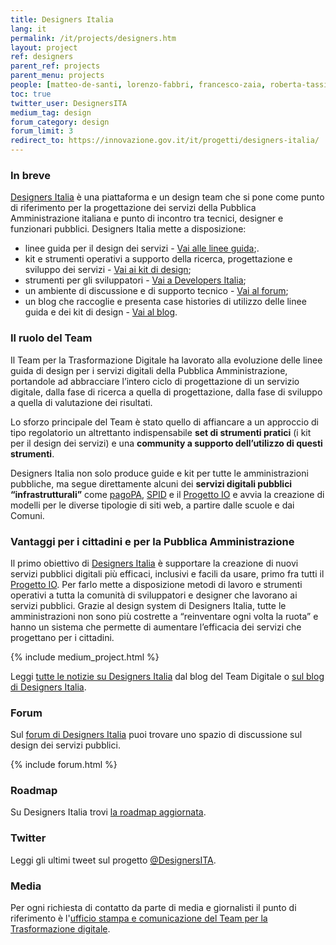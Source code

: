 ```yaml
---
title: Designers Italia
lang: it
permalink: /it/projects/designers.htm
layout: project
ref: designers
parent_ref: projects
parent_menu: projects
people: [matteo-de-santi, lorenzo-fabbri, francesco-zaia, roberta-tassi, alice-casiraghi, laura-bordin]
toc: true
twitter_user: DesignersITA
medium_tag: design
forum_category: design
forum_limit: 3
redirect_to: https://innovazione.gov.it/it/progetti/designers-italia/
---
```


### In breve
[Designers Italia](https://designers.italia.it/) è una piattaforma e un design team che si pone come punto di riferimento per la progettazione dei servizi della Pubblica Amministrazione italiana e punto di incontro tra tecnici, designer e funzionari pubblici. Designers Italia mette a disposizione:

- linee guida per il design dei servizi - [Vai alle linee guida](https://designers.italia.it/guide/);. 
- kit e strumenti operativi a supporto della ricerca, progettazione e sviluppo dei servizi - [Vai ai kit di design](https://designers.italia.it/kit/);
- strumenti per gli sviluppatori - [Vai a Developers Italia](https://developers.italia.it/);
- un ambiente di discussione e di supporto tecnico - [Vai al forum](https://forum.italia.it/c/design);
- un blog che raccoglie e presenta case histories di utilizzo delle linee guida e dei kit di design - [Vai al blog](https://designers.italia.it/blog/).

### Il ruolo del Team

Il Team per la Trasformazione Digitale ha lavorato alla evoluzione delle linee guida di design per i servizi digitali della Pubblica Amministrazione, portandole ad abbracciare l’intero ciclo di progettazione di un servizio digitale, dalla fase di ricerca a quella di progettazione, dalla fase di sviluppo a quella di valutazione dei risultati.

Lo sforzo principale del Team è stato quello di affiancare a un approccio di tipo regolatorio un altrettanto indispensabile **set di strumenti pratici** (i kit per il design dei servizi) e una **community a supporto dell’utilizzo di questi strumenti**.

 Designers Italia non solo produce guide e kit per tutte le amministrazioni pubbliche, ma segue direttamente alcuni dei **servizi digitali pubblici “infrastrutturali”** come [pagoPA](https://teamdigitale.governo.it/it/projects/pagamenti-digitali.htm), [SPID](https://teamdigitale.governo.it/it/projects/identita-digitale.htm) e il [Progetto IO](https://io.italia.it/) e avvia la creazione di modelli per le diverse tipologie di siti web, a partire dalle scuole e dai Comuni.

### Vantaggi per i cittadini e per la Pubblica Amministrazione
 
Il primo obiettivo di [Designers Italia](https://designers.italia.it/) è supportare la creazione di nuovi servizi pubblici digitali più efficaci, inclusivi e facili da usare, primo fra tutti il [Progetto IO](https://io.italia.it/). Per farlo mette a disposizione metodi di lavoro e strumenti operativi a tutta la comunità di sviluppatori e designer che lavorano ai servizi pubblici.
Grazie al design system di Designers Italia, tutte le amministrazioni non sono più costrette a “reinventare ogni volta la ruota” e hanno un sistema che permette di aumentare l’efficacia dei servizi che progettano per i cittadini.


{% include medium_project.html %}

Leggi [tutte le notizie su Designers Italia](https://medium.com/team-per-la-trasformazione-digitale/designers-italia/home) dal blog del Team Digitale o [sul blog di Designers Italia](https://designers.italia.it/blog/).

### Forum

Sul [forum di Designers Italia](https://forum.italia.it/c/design) puoi trovare uno spazio di discussione sul design dei servizi pubblici.

{% include forum.html %}

### Roadmap

Su Designers Italia trovi [la roadmap aggiornata](https://designers.italia.it/roadmap/).


### Twitter

Leggi gli ultimi tweet sul progetto [@DesignersITA](https://twitter.com/DesignersITA).

### Media
Per ogni richiesta di contatto da parte di media e giornalisti il punto di riferimento è l'[ufficio stampa e comunicazione del Team per la Trasformazione digitale](https://teamdigitale.governo.it/it/contatti).
